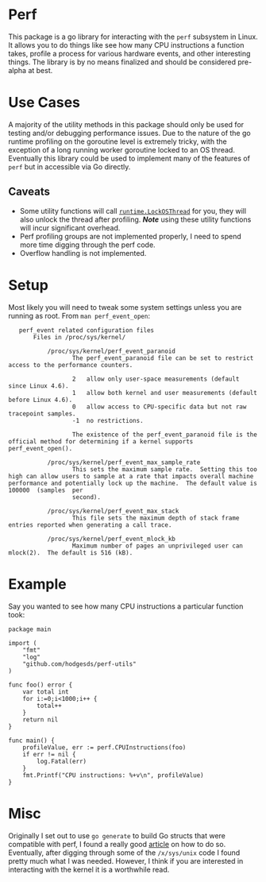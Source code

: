 # Perf
This package is a go library for interacting with the `perf` subsystem in
Linux. It allows you to do things like see how many CPU instructions a function
takes, profile a process for various hardware events, and other interesting
things. The library is by no means finalized and should be considered pre-alpha
at best.

# Use Cases
A majority of the utility methods in this package should only be used for
testing and/or debugging performance issues. Due to the nature of the go
runtime profiling on the goroutine level is extremely tricky, with the
exception of a long running worker goroutine locked to an OS thread. Eventually
this library could be used to implement many of the features of `perf` but in
accessible via Go directly.

## Caveats
* Some utility functions will call
  [`runtime.LockOSThread`](https://golang.org/pkg/runtime/#LockOSThread) for
  you, they will also unlock the thread after profiling. ***Note*** using these
  utility functions will incur significant overhead.
* Perf profiling groups are not implemented properly, I need to spend more time
  digging through the perf code.
* Overflow handling is not implemented.

# Setup
Most likely you will need to tweak some system settings unless you are running as root. From `man perf_event_open`:

```
   perf_event related configuration files
       Files in /proc/sys/kernel/

           /proc/sys/kernel/perf_event_paranoid
                  The perf_event_paranoid file can be set to restrict access to the performance counters.

                  2   allow only user-space measurements (default since Linux 4.6).
                  1   allow both kernel and user measurements (default before Linux 4.6).
                  0   allow access to CPU-specific data but not raw tracepoint samples.
                  -1  no restrictions.

                  The existence of the perf_event_paranoid file is the official method for determining if a kernel supports perf_event_open().                                                                                                

           /proc/sys/kernel/perf_event_max_sample_rate
                  This sets the maximum sample rate.  Setting this too high can allow users to sample at a rate that impacts overall machine performance and potentially lock up the machine.  The default value is 100000  (samples  per     
                  second).

           /proc/sys/kernel/perf_event_max_stack
                  This file sets the maximum depth of stack frame entries reported when generating a call trace.

           /proc/sys/kernel/perf_event_mlock_kb
                  Maximum number of pages an unprivileged user can mlock(2).  The default is 516 (kB).

```

# Example
Say you wanted to see how many CPU instructions a particular function took:

```
package main

import (
	"fmt"
	"log"
	"github.com/hodgesds/perf-utils"
)

func foo() error {
	var total int
	for i:=0;i<1000;i++ {
		total++
	}
	return nil
}

func main() {
	profileValue, err := perf.CPUInstructions(foo)
	if err != nil {
		log.Fatal(err)
	}
	fmt.Printf("CPU instructions: %+v\n", profileValue)
}
```

# Misc
Originally I set out to use `go generate` to build Go structs that were
compatible with perf, I found a really good
[article](https://utcc.utoronto.ca/~cks/space/blog/programming/GoCGoCompatibleStructs)
on how to do so. Eventually, after digging through some of the `/x/sys/unix`
code I found pretty much what I was needed. However, I think if you are
interested in interacting with the kernel it is a worthwhile read.

